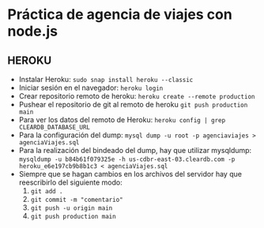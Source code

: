 # Práctica de agencia de viajes con node.js

## HEROKU

-   Instalar Heroku:
    `sudo snap install heroku --classic`
-   Iniciar sesión en el navegador:
    `heroku login`
-   Crear repositorio remoto de heroku:
    `heroku create --remote production`
-   Pushear el repositorio de git al remoto de heroku
    `git push production main`
-   Para ver los datos del remoto de Heroku:
    `heroku config | grep CLEARDB_DATABASE_URL`
-   Para la configuración del dump:
    `mysql dump -u root -p agenciaviajes > agenciaViajes.sql`
-   Para la realización del bindeado del dump, hay que utilizar mysqldump:
    `mysqldump -u b84b61f079325e -h us-cdbr-east-03.cleardb.com -p heroku_e6e197cb9b8b1c3 < agenciaViajes.sql`
-   Siempre que se hagan cambios en los archivos del servidor hay que reescribirlo del siguiente modo:
    1. `git add .`
    2. `git commit -m "comentario"`
    3. `git push -u origin main`
    4. `git push production main`
